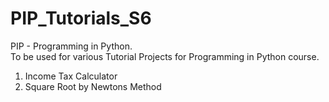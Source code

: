 # PIP_Tutorials_S6

PIP - Programming in Python.\
To be used for various Tutorial Projects for Programming in Python course.
1. Income Tax Calculator
2. Square Root by Newtons Method
